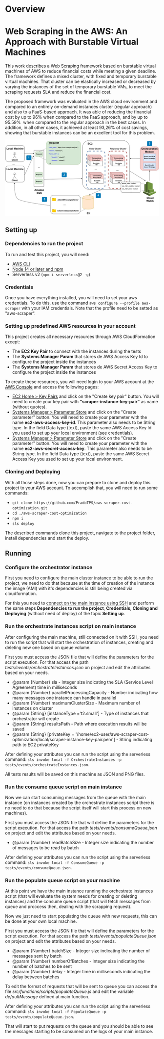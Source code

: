 # Overview

# Web Scraping in the AWS: An Approach with Burstable Virtual Machines

This work describes a Web Scraping framework based on burstable virtual machines of AWS to reduce financial costs while meeting a given deadline. The framework defines a mixed cluster, with  fixed and temporary burstable virtual machines. That cluster can be elastically increased or decreased by varying the  instances of the  set of  temporary burstable VMs, to meet the  scraping requests SLA and reduce the financial cost.
    
The proposed framework was evaluated in the AWS cloud environment and compared to an entirely on-demand instances cluster (regular approach) and also to a FaaS-based approach. It was able of reducing the financial cost by up to 96\% when compared to the FaaS approach, and by up to 95.59\%  when compared to the regular approach in the best cases. In addition, in all other cases, it achieved at least 93,26\% of cost savings, showing that burstable instances can be an excellent tool for this problem.

![](architecture_v2.jpg)

## Setting up

### Dependencies to run the project
To run and test this project, you will need:
- [AWS CLI](https://docs.aws.amazon.com/cli/latest/userguide/getting-started-install.html)
- [Node 14 or later and npm](https://heynode.com/tutorial/install-nodejs-locally-nvm/)
- Serverless v2 (`npm i serverless@2 -g`)

### Credentials
Once you have everything installed, you will need to set your aws credentials.
To do this, use the command `aws configure --profile aws-scraper` with your IAM credentials.
Note that the profile need to be setted as "aws-scraper".

### Setting up predefined AWS resources in your account
This project creates all necessary resources through AWS CloudFormation except:
- The **EC2 Key Pair** to connect with the instances during the tests
- The **Systems Manager Param** that stores de AWS Access Key Id to configure the project inside the instances
- The **Systems Manager Param** that stores de AWS Secret Access Key to configure the project inside the instances

To create these resources, you will need login to your AWS account at the [AWS Console](https://console.aws.amazon.com/) and access the following pages:
- [EC2 Home > Key Pairs](https://us-east-1.console.aws.amazon.com/ec2/home#KeyPairs:) and click on the "Create key pair" button. You will need to create your key pair with **"scraper-instance-key-pair"** as name (without quotes).
- [Systems Manager > Parameter Store](https://us-east-1.console.aws.amazon.com/systems-manager/parameters/) and click on the "Create parameter" button. You will need to create your parameter with the name **ec2-aws-access-key-id**. This parameter also needs to be String type. In the field Data type (text), paste the same AWS Access Key Id you used to set up your local environment (see credentials).
- [Systems Manager > Parameter Store](https://us-east-1.console.aws.amazon.com/systems-manager/parameters/) and click on the "Create parameter" button. You will need to create your parameter with the name **ec2-aws-secret-access-key**. This parameter also needs to be String type. In the field Data type (text), paste the same AWS Secret Access Key you used to set up your local environment.

### Cloning and Deploying
With all those steps done, now you can prepare to clone and deploy this project to your AWS account.
To accomplish that, you will need to run some commands:
- `git clone https://github.com/PradoTPS/aws-scraper-cost-optimization.git`
- `cd ./aws-scraper-cost-optimization`
- `npm i`
- `sls deploy`

The described commands clone this project, navigate to the project folder, install dependencies and start the deploy.

## Running

### Configure the orchestrator instance

First you need to configure the main cluster instance to be able to run the project, we need to do that because at the time of creation of the instance the image (AMI) with it's dependencies is still being created via cloudformation.

For this you need to [connect on the main instance using SSH](https://docs.aws.amazon.com/AWSEC2/latest/UserGuide/AccessingInstancesLinux.html) and perform the same steps **Dependencies to run the project**, **Credentials**, **Cloning and Deploying** (without need of deploy) of the topic **Setting up**.

### Run the orchestrate instances script on main instance

After configuring the main machine, still connected on it with SSH, you need to run the script that will start the orchestration of instances, creating and deleting new one based on queue volume.

First you must access the JSON file that will define the parameters for the script execution. For that access the path _tests/events/orchestrateInstances.json_ on project and edit the attributes based on your needs.

* @param {Number} sla - Integer size indicating the SLA (Service Level Agreement) time in milliseconds
* @param {Number} parallelProcessingCapacity - Number indicating how many messages one instance can handle in parallel
* @param {Number} maximumClusterSize - Maximum number of instances on cluster
* @param {String} [instanceType ='t2.small'] - Type of instances that orchestrator will create
* @param {String} resultsPath - Path where execution results will be saved
* @param {String} [privateKey = '/home/ec2-user/aws-scraper-cost-optimization/local/scraper-instance-key-pair.pem'] - String indicating path to EC2 privateKey

After defining your attributes you can run the script using the serverless command: `sls invoke local -f OrchestrateInstances -p tests/events/orchestrateInstances.json`.

All tests results will be saved on this machine as JSON and PNG files.

### Run the consume queue script on main instance

Now we can start consuming messages from the queue with the main instance (on instances created by the orchestrate instances script there is no need to do that because the script itself will start this process on new machines).

First you must access the JSON file that will define the parameters for the script execution. For that access the path _tests/events/consumeQueue.json_ on project and edit the attributes based on your needs.

* @param {Number} readBatchSize - Integer size indicating the number of messages to be read by batch

After defining your attributes you can run the script using the serverless command: `sls invoke local -f ConsumeQueue -p tests/events/consumeQueue.json`.

### Run the populate queue script on your machine

At this point we have the main instance running the orchestrate instances script (that will evaluate the system needs for creating or deleting instances) and the consume queue script (that will fetch messages from queue and proccess then, dealing with the scrapping request).

Now we just need to start populating the queue with new requests, this can be done at your own local machine.

First you must access the JSON file that will define the parameters for the script execution. For that access the path _tests/events/populateQueue.json_ on project and edit the attributes based on your needs.

* @param {Number} batchSize - Integer size indicating the number of messages sent by batch
* @param {Number} numberOfBatches - Integer size indicating the number of batches to be sent
* @param {Number} delay - Integer time in milliseconds indicating the delay between batches

To edit the format of requests that will be sent to queue you can access the file _src/functions/scripts/populateQueue.js_ and edit the variable _defaultMessage_ defined at main function.

After defining your attributes you can run the script using the serverless command: `sls invoke local -f PopulateQueue -p tests/events/populateQueue.json`.

That will start to put requests on the queue and you should be able to see the messages starting to be consumed on the logs of your main instance.
